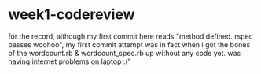 # week1-codereview

for the record, although my first commit here reads "method defined. rspec passes woohoo", my first commit attempt was in fact when i got the bones of the wordcount.rb & wordcount_spec.rb up without any code yet. was having internet problems on laptop :("
